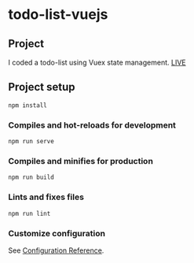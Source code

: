 # todo-list-vuejs
## Project 
I coded a todo-list using Vuex state management. [LIVE](https://pedantic-kare-2d850b.netlify.app/)

## Project setup
```
npm install
```

### Compiles and hot-reloads for development
```
npm run serve
```

### Compiles and minifies for production
```
npm run build
```

### Lints and fixes files
```
npm run lint
```

### Customize configuration
See [Configuration Reference](https://cli.vuejs.org/config/).

